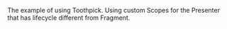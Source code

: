 The example of using Toothpick.
Using custom Scopes for the Presenter that has lifecycle different from Fragment.

